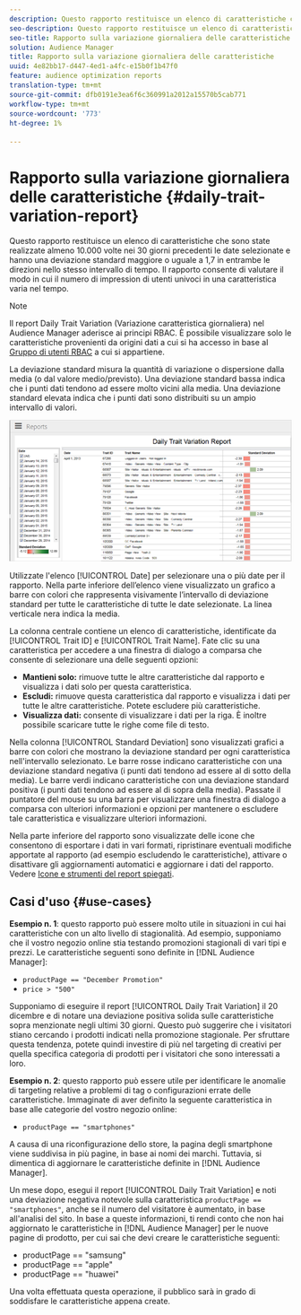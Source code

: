 ```yaml
---
description: Questo rapporto restituisce un elenco di caratteristiche che sono state realizzate almeno 10.000 volte nei 30 giorni precedenti le date selezionate e hanno una deviazione standard maggiore o uguale a 1,7 in entrambe le direzioni nello stesso intervallo di tempo. Il rapporto consente di valutare il modo in cui il numero di impression di utenti univoci in una caratteristica varia nel tempo.
seo-description: Questo rapporto restituisce un elenco di caratteristiche che sono state realizzate almeno 10.000 volte nei 30 giorni precedenti le date selezionate e hanno una deviazione standard maggiore o uguale a 1,7 in entrambe le direzioni nello stesso intervallo di tempo. Il rapporto consente di valutare il modo in cui il numero di impression di utenti univoci in una caratteristica varia nel tempo.
seo-title: Rapporto sulla variazione giornaliera delle caratteristiche
solution: Audience Manager
title: Rapporto sulla variazione giornaliera delle caratteristiche
uuid: 4e82bb17-d447-4ed1-a4fc-e15b0f1b47f0
feature: audience optimization reports
translation-type: tm+mt
source-git-commit: dfb0191e3ea6f6c360991a2012a15570b5cab771
workflow-type: tm+mt
source-wordcount: '773'
ht-degree: 1%

---
```



# Rapporto sulla variazione giornaliera delle caratteristiche {#daily-trait-variation-report}

Questo rapporto restituisce un elenco di caratteristiche che sono state realizzate almeno 10.000 volte nei 30 giorni precedenti le date selezionate e hanno una deviazione standard maggiore o uguale a 1,7 in entrambe le direzioni nello stesso intervallo di tempo. Il rapporto consente di valutare il modo in cui il numero di impression di utenti univoci in una caratteristica varia nel tempo.

>[!NOTE]
>
>Il report Daily Trait Variation (Variazione caratteristica giornaliera) nel Audience Manager  aderisce ai principi RBAC. È possibile visualizzare solo le caratteristiche provenienti da origini dati a cui si ha accesso in base al [Gruppo di utenti RBAC](/help/using/features/administration/administration-overview.md) a cui si appartiene.

La deviazione standard misura la quantità di variazione o dispersione dalla media (o dal valore medio/previsto). Una deviazione standard bassa indica che i punti dati tendono ad essere molto vicini alla media. Una deviazione standard elevata indica che i punti dati sono distribuiti su un ampio intervallo di valori.

![](assets/daily_trait_variation.png)

Utilizzate l&#39;elenco [!UICONTROL Date] per selezionare una o più date per il rapporto. Nella parte inferiore dell’elenco viene visualizzato un grafico a barre con colori che rappresenta visivamente l’intervallo di deviazione standard per tutte le caratteristiche di tutte le date selezionate. La linea verticale nera indica la media.

La colonna centrale contiene un elenco di caratteristiche, identificate da [!UICONTROL Trait ID] e [!UICONTROL Trait Name]. Fate clic su una caratteristica per accedere a una finestra di dialogo a comparsa che consente di selezionare una delle seguenti opzioni:

* **Mantieni solo:** rimuove tutte le altre caratteristiche dal rapporto e visualizza i dati solo per questa caratteristica.
* **Escludi:** rimuove questa caratteristica dal rapporto e visualizza i dati per tutte le altre caratteristiche. Potete escludere più caratteristiche.
* **Visualizza dati:** consente di visualizzare i dati per la riga. È inoltre possibile scaricare tutte le righe come file di testo.

Nella colonna [!UICONTROL Standard Deviation] sono visualizzati grafici a barre con colori che mostrano la deviazione standard per ogni caratteristica nell&#39;intervallo selezionato. Le barre rosse indicano caratteristiche con una deviazione standard negativa (i punti dati tendono ad essere al di sotto della media). Le barre verdi indicano caratteristiche con una deviazione standard positiva (i punti dati tendono ad essere al di sopra della media). Passate il puntatore del mouse su una barra per visualizzare una finestra di dialogo a comparsa con ulteriori informazioni e opzioni per mantenere o escludere tale caratteristica e visualizzare ulteriori informazioni.

Nella parte inferiore del rapporto sono visualizzate delle icone che consentono di esportare i dati in vari formati, ripristinare eventuali modifiche apportate al rapporto (ad esempio escludendo le caratteristiche), attivare o disattivare gli aggiornamenti automatici e aggiornare i dati del rapporto. Vedere [Icone e strumenti del report spiegati](../../reporting/dynamic-reports/interactive-report-technology.md#icons-tools-explained).

## Casi d&#39;uso {#use-cases}

**Esempio n. 1**: questo rapporto può essere molto utile in situazioni in cui hai caratteristiche con un alto livello di stagionalità. Ad esempio, supponiamo che il vostro negozio online stia testando promozioni stagionali di vari tipi e prezzi. Le caratteristiche seguenti sono definite in [!DNL Audience Manager]:

* `productPage == "December Promotion"`
* `price > "500"`

Supponiamo di eseguire il report [!UICONTROL Daily Trait Variation] il 20 dicembre e di notare una deviazione positiva solida sulle caratteristiche sopra menzionate negli ultimi 30 giorni. Questo può suggerire che i visitatori stiano cercando i prodotti indicati nella promozione stagionale. Per sfruttare questa tendenza, potete quindi investire di più nel targeting di creativi per quella specifica categoria di prodotti per i visitatori che sono interessati a loro.

**Esempio n. 2**: questo rapporto può essere utile per identificare le anomalie di targeting relative a problemi di tag o configurazioni errate delle caratteristiche. Immaginate di aver definito la seguente caratteristica in base alle categorie del vostro negozio online:

* `productPage == "smartphones"`

A causa di una riconfigurazione dello store, la pagina degli smartphone viene suddivisa in più pagine, in base ai nomi dei marchi. Tuttavia, si dimentica di aggiornare le caratteristiche definite in [!DNL Audience Manager].

Un mese dopo, esegui il report [!UICONTROL Daily Trait Variation] e noti una deviazione negativa notevole sulla caratteristica `productPage == "smartphones"`, anche se il numero del visitatore è aumentato, in base all&#39;analisi del sito. In base a queste informazioni, ti rendi conto che non hai aggiornato le caratteristiche in [!DNL Audience Manager] per le nuove pagine di prodotto, per cui sai che devi creare le caratteristiche seguenti:

* productPage == &quot;samsung&quot;
* productPage == &quot;apple&quot;
* productPage == &quot;huawei&quot;

Una volta effettuata questa operazione, il pubblico sarà in grado di soddisfare le caratteristiche appena create.
